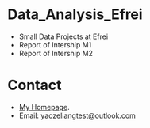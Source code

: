 # Data_Analysis_Efrei

 - Small Data Projects at Efrei
  - Report of Intership M1
   - Report of Intership M2

# Contact
- [My Homepage](http://www.yaozeliang.com/resume).
- Email: yaozeliangtest@outlook.com





